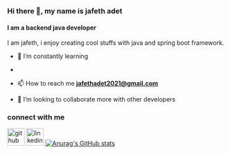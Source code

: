 
### Hi there 👋, my name is jafeth adet
#### I am a backend java  developer
I am jafeth, i enjoy creating cool stuffs with java and spring boot framework.

- 🌱 I’m constantly learning
- 
- 📫 How to reach me **jafethadet2021@gmail.com**
 
- 👯 I’m looking to collaborate more with other developers 

### connect with me

[<img src='https://cdn.jsdelivr.net/npm/simple-icons@3.0.1/icons/github.svg' alt='github' height='40'>](https://github.com/jafeth001) 
[<img src='https://cdn.jsdelivr.net/npm/simple-icons@3.0.1/icons/linkedin.svg' alt='linkedin' height='40'>](https://www.linkedin.com/in/jafeth-adet-382200253/) 
[![Anurag's GitHub stats](https://github-readme-stats.vercel.app/api?username=jafeth001)](https://github.com/anuraghazra/github-readme-stats)
